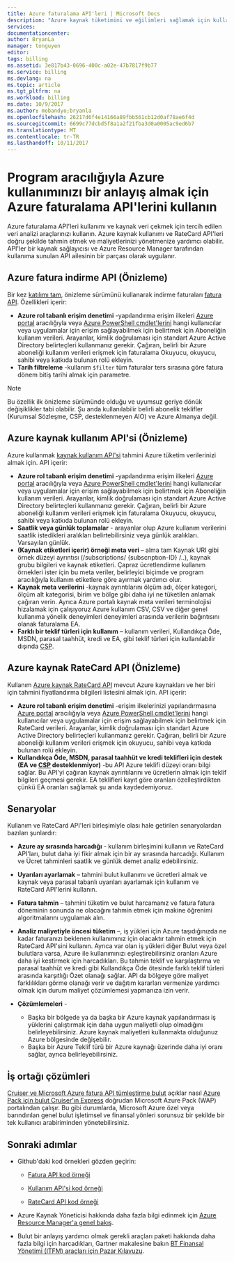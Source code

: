 ```yaml
---
title: Azure faturalama API'leri | Microsoft Docs
description: "Azure kaynak tüketimini ve eğilimleri sağlamak için kullanılan Azure faturalama kullanım ve RateCard API'ları hakkında bilgi edinin."
services: 
documentationcenter: 
author: BryanLa
manager: tonguyen
editor: 
tags: billing
ms.assetid: 3e817b43-0696-400c-a02e-47b7817f9b77
ms.service: billing
ms.devlang: na
ms.topic: article
ms.tgt_pltfrm: na
ms.workload: billing
ms.date: 10/9/2017
ms.author: mobandyo;bryanla
ms.openlocfilehash: 26217d6f4e14166a89fbb561cb12d0af78ae6f4d
ms.sourcegitcommit: 6699c77dcbd5f8a1a2f21fba3d0a0005ac9ed6b7
ms.translationtype: MT
ms.contentlocale: tr-TR
ms.lasthandoff: 10/11/2017
---
```

# <a name="use-azure-billing-apis-to-programmatically-get-insight-into-your-azure-usage"></a>Program aracılığıyla Azure kullanımınızı bir anlayış almak için Azure faturalama API'lerini kullanın
Azure faturalama API'leri kullanımı ve kaynak veri çekmek için tercih edilen veri analizi araçlarınızı kullanın. Azure kaynak kullanımı ve RateCard API'leri doğru şekilde tahmin etmek ve maliyetlerinizi yönetmenize yardımcı olabilir. API'ler bir kaynak sağlayıcısı ve Azure Resource Manager tarafından kullanıma sunulan API ailesinin bir parçası olarak uygulanır.  

## <a name="azure-invoice-download-api-preview"></a>Azure fatura indirme API (Önizleme)
Bir kez [katılımı tam](billing-manage-access.md#opt-in), önizleme sürümünü kullanarak indirme faturaları [fatura API](/rest/api/billing). Özellikleri içerir:

* **Azure rol tabanlı erişim denetimi** -yapılandırma erişim ilkeleri [Azure portal](https://portal.azure.com) aracılığıyla veya [Azure PowerShell cmdlet'lerini](/powershell/azure/overview) hangi kullanıcılar veya uygulamalar için erişim sağlayabilmek için belirtmek için Aboneliğin kullanım verileri. Arayanlar, kimlik doğrulaması için standart Azure Active Directory belirteçleri kullanmanız gerekir. Çağıran, belirli bir Azure aboneliği kullanım verileri erişmek için faturalama Okuyucu, okuyucu, sahibi veya katkıda bulunan rolü ekleyin.
* **Tarih filtreleme** -kullanım `$filter` tüm faturalar ters sırasına göre fatura dönem bitiş tarihi almak için parametre. 

> [!NOTE]
> Bu özellik ilk önizleme sürümünde olduğu ve uyumsuz geriye dönük değişiklikler tabi olabilir. Şu anda kullanılabilir belirli abonelik teklifler (Kurumsal Sözleşme, CSP, desteklenmeyen AIO) ve Azure Almanya değil.

## <a name="azure-resource-usage-api-preview"></a>Azure kaynak kullanım API'si (Önizleme)
Azure kullanmak [kaynak kullanım API'si](https://msdn.microsoft.com/library/azure/mt219003) tahmini Azure tüketim verilerinizi almak için. API içerir:

* **Azure rol tabanlı erişim denetimi** -yapılandırma erişim ilkeleri [Azure portal](https://portal.azure.com) aracılığıyla veya [Azure PowerShell cmdlet'lerini](/powershell/azure/overview) hangi kullanıcılar veya uygulamalar için erişim sağlayabilmek için belirtmek için Aboneliğin kullanım verileri. Arayanlar, kimlik doğrulaması için standart Azure Active Directory belirteçleri kullanmanız gerekir. Çağıran, belirli bir Azure aboneliği kullanım verileri erişmek için faturalama Okuyucu, okuyucu, sahibi veya katkıda bulunan rolü ekleyin.
* **Saatlik veya günlük toplamalar** - arayanlar olup Azure kullanım verilerini saatlik istedikleri aralıkları belirtebilirsiniz veya günlük aralıkları. Varsayılan günlük.
* **(Kaynak etiketleri içerir) örneği meta veri** – alma tam Kaynak URI gibi örnek düzeyi ayrıntısı (/subscriptions/ {subscrıptıon-ID} /..), kaynak grubu bilgileri ve kaynak etiketleri. Çapraz ücretlendirme kullanım örnekleri ister için bu meta veriler, belirleyici biçimde ve program aracılığıyla kullanım etiketlere göre ayırmak yardımcı olur.
* **Kaynak meta verilerini** -kaynak ayrıntılarını ölçüm adı, ölçer kategori, ölçüm alt kategorisi, birim ve bölge gibi daha iyi ne tüketilen anlamak çağıran verin. Ayrıca Azure portalı kaynak meta verileri terminolojisi hizalamak için çalışıyoruz Azure kullanım CSV, CSV ve diğer genel kullanıma yönelik deneyimleri deneyimleri arasında verilerin bağıntısını olanak faturalama EA.
* **Farklı bir teklif türleri için kullanım** – kullanım verileri, Kullandıkça Öde, MSDN, parasal taahhüt, kredi ve EA, gibi teklif türleri için kullanılabilir dışında [CSP](https://docs.microsoft.com/azure/cloud-solution-provider/billing/azure-csp-invoice#retrieve-usage-data-for-a-specific-subscription).

## <a name="azure-resource-ratecard-api-preview"></a>Azure kaynak RateCard API (Önizleme)
Kullanım [Azure kaynak RateCard API](https://msdn.microsoft.com/library/azure/mt219005) mevcut Azure kaynakları ve her biri için tahmini fiyatlandırma bilgileri listesini almak için. API içerir:

* **Azure rol tabanlı erişim denetimi** -erişim ilkelerinizi yapılandırmasına [Azure portal](https://portal.azure.com) aracılığıyla veya [Azure PowerShell cmdlet'lerini](/powershell/azure/overview) hangi kullanıcılar veya uygulamalar için erişim sağlayabilmek için belirtmek için RateCard verileri. Arayanlar, kimlik doğrulaması için standart Azure Active Directory belirteçleri kullanmanız gerekir. Çağıran, belirli bir Azure aboneliği kullanım verileri erişmek için okuyucu, sahibi veya katkıda bulunan rolü ekleyin.
* **Kullandıkça Öde, MSDN, parasal taahhüt ve kredi teklifleri için destek (EA ve [CSP](https://docs.microsoft.com/azure/cloud-solution-provider/billing/azure-csp-pricelist#get-prices-by-using-the-azure-rate-card) desteklenmiyor)** -bu API Azure teklifi düzeyi oranı bilgi sağlar.  Bu API'yi çağıran kaynak ayrıntılarını ve ücretlerin almak için teklif bilgileri geçmesi gerekir. EA teklifleri kayıt göre oranları özelleştirdikten çünkü EA oranları sağlamak şu anda kaydedemiyoruz. 

## <a name="scenarios"></a>Senaryolar
Kullanım ve RateCard API'leri birleşimiyle olası hale getirilen senaryolardan bazıları şunlardır:

* **Azure ay sırasında harcadığı** - kullanım birleşimini kullanın ve RateCard API'ları, bulut daha iyi fikir almak için bir ay sırasında harcadığı. Kullanım ve Ücret tahminleri saatlik ve günlük demet analiz edebilirsiniz.
* **Uyarıları ayarlamak** – tahmini bulut kullanımı ve ücretleri almak ve kaynak veya parasal tabanlı uyarıları ayarlamak için kullanım ve RateCard API'lerini kullanın.
* **Fatura tahmin** – tahmini tüketim ve bulut harcamanız ve fatura fatura döneminin sonunda ne olacağını tahmin etmek için makine öğrenimi algoritmalarını uygulamak alın.
* **Analiz maliyetiyle öncesi tüketim** –, iş yükleri için Azure taşıdığınızda ne kadar faturanızı beklenen kullanımınız için olacaktır tahmin etmek için RateCard API'sini kullanın. Ayrıca var olan iş yükleri diğer Bulut veya özel bulutlara varsa, Azure ile kullanımınızı eşleştirebilirsiniz oranları Azure daha iyi kestirmek için harcadıkları. Bu tahmin teklif ve karşılaştırma ve parasal taahhüt ve kredi gibi Kullandıkça Öde ötesinde farklı teklif türleri arasında karşıtlığı Özet olanağı sağlar. API da bölgeye göre maliyet farklılıkları görme olanağı verir ve dağıtım kararları vermenize yardımcı olmak için durum maliyet çözümlemesi yapmanıza izin verir.
* **Çözümlemeleri** -
  
  * Başka bir bölgede ya da başka bir Azure kaynak yapılandırması iş yüklerini çalıştırmak için daha uygun maliyetli olup olmadığını belirleyebilirsiniz. Azure kaynak maliyetleri kullanmakta olduğunuz Azure bölgesinde değişebilir.
  * Başka bir Azure Teklif türü bir Azure kaynağı üzerinde daha iyi oranı sağlar, ayrıca belirleyebilirsiniz.
  
## <a name="partner-solutions"></a>İş ortağı çözümleri
[Cruiser ve Microsoft Azure fatura API tümleştirme bulut](billing-usage-rate-card-partner-solution-cloudcruiser.md) açıklar nasıl [Azure Pack için bulut Cruiser'ın Express](http://www.cloudcruiser.com/partners/microsoft/) doğrudan Microsoft Azure Pack (WAP) portalından çalışır. Bu gibi durumlarda, Microsoft Azure özel veya barındırılan genel bulut işletimsel ve finansal yönleri sorunsuz bir şekilde bir tek kullanıcı arabiriminden yönetebilirsiniz.   

## <a name="next-steps"></a>Sonraki adımlar
* Github'daki kod örnekleri gözden geçirin:
  * [Fatura API kod örneği](https://go.microsoft.com/fwlink/?linkid=845124)

  * [Kullanım API'si kod örneği](https://github.com/Azure-Samples/billing-dotnet-usage-api)

  * [RateCard API kod örneği](https://github.com/Azure-Samples/billing-dotnet-ratecard-api)

* Azure Kaynak Yöneticisi hakkında daha fazla bilgi edinmek için [Azure Resource Manager'a genel bakış](../azure-resource-manager/resource-group-overview.md). 

* Bulut bir anlayış yardımcı olmak gerekli araçları paketi hakkında daha fazla bilgi için harcadıkları, Gartner makalesine bakın [BT Finansal Yönetimi (ITFM) araçları için Pazar Kılavuzu](http://www.gartner.com/technology/reprints.do?id=1-212F7AL&ct=140909&st=sb).

